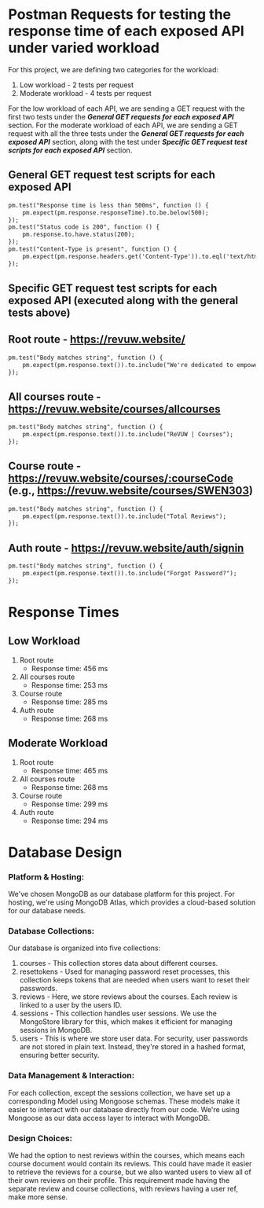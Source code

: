 # Postman Requests for testing the response time of each exposed API under varied workload
For this project, we are defining two categories for the workload:
1. Low workload - 2 tests per request
2. Moderate workload - 4 tests per request

For the low workload of each API, we are sending a GET request with the first two tests under the ***General GET requests for each exposed API*** section.
For the moderate workload of each API, we are sending a GET request with all the three tests under the ***General GET requests for each exposed API*** section, along with the test under ***Specific GET request test scripts for each exposed API*** section. 

## General GET request test scripts for each exposed API
```txt
pm.test("Response time is less than 500ms", function () {
    pm.expect(pm.response.responseTime).to.be.below(500);
});
pm.test("Status code is 200", function () {
    pm.response.to.have.status(200);
});
pm.test("Content-Type is present", function () {
    pm.expect(pm.response.headers.get('Content-Type')).to.eql('text/html; charset=utf-8');
});
```

## Specific GET request test scripts for each exposed API (executed along with the general tests above)
## Root route - https://revuw.website/
```txt
pm.test("Body matches string", function () {
    pm.expect(pm.response.text()).to.include("We're dedicated to empowering students");
});
```

## All courses route - https://revuw.website/courses/allcourses
```txt
pm.test("Body matches string", function () {
    pm.expect(pm.response.text()).to.include("ReVUW | Courses");
});
```
## Course route - https://revuw.website/courses/:courseCode (e.g., https://revuw.website/courses/SWEN303)
```txt
pm.test("Body matches string", function () {
    pm.expect(pm.response.text()).to.include("Total Reviews");
});
```

## Auth route - https://revuw.website/auth/signin
```txt 
pm.test("Body matches string", function () {
    pm.expect(pm.response.text()).to.include("Forgot Password?");
});
```
# Response Times

## Low Workload
1. Root route
    - Response time:  456 ms
1. All courses route
    - Response time:  253 ms
1. Course route
    - Response time:  285 ms
1. Auth route
    - Response time:  268 ms

## Moderate Workload
1. Root route
    - Response time:  465 ms
1. All courses route
    - Response time:  268 ms
1. Course route
    - Response time:  299 ms
1. Auth route
    - Response time:  294 ms

# Database Design

### Platform & Hosting:
We've chosen MongoDB as our database platform for this project. For hosting, we're using MongoDB Atlas, which provides a cloud-based solution for our database needs.

### Database Collections:
Our database is organized into five collections:

1. courses - This collection stores data about different courses.
2. resettokens - Used for managing password reset processes, this collection keeps tokens that are needed when users want to reset their passwords.
3. reviews - Here, we store reviews about the courses. Each review is linked to a user by the users ID.
4. sessions - This collection handles user sessions. We use the MongoStore library for this, which makes it efficient for managing sessions in MongoDB.
5. users - This is where we store user data. For security, user passwords are not stored in plain text. Instead, they're stored in a hashed format, ensuring better security.

### Data Management & Interaction:
For each collection, except the sessions collection, we have set up a corresponding Model using Mongoose schemas. These models make it easier to interact with our database directly from our code. We're using Mongoose as our data access layer to interact with MongoDB.

### Design Choices:
We had the option to nest reviews within the courses, which means each course document would contain its reviews. This could have made it easier to retrieve the reviews for a course, but we also wanted users to view all of their own reviews on their profile. This requirement made having the separate review and course collections, with reviews having a user ref, make more sense.